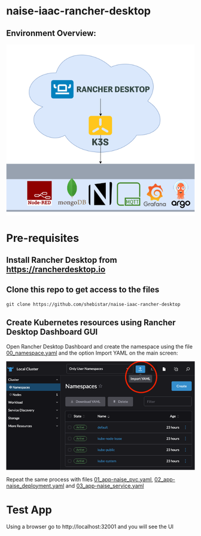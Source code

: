 # naise-iaac-rancher-desktop

## Environment Overview:

![Rancher Desktop Architecture Overview](images/RancherDesktopOverview.png)

# Pre-requisites

## Install Rancher Desktop from https://rancherdesktop.io

## Clone this repo to get access to the files

    git clone https://github.com/shebistar/naise-iaac-rancher-desktop


## Create Kubernetes resources using Rancher Desktop Dashboard GUI

Open Rancher Desktop Dashboard and create the namespace using the file [00_namespace.yaml](kubernetes/00_namespace.yaml) and the option Import YAML on the main screen:


![Rancher Desktop Dashboard Overview](images/RancherDesktop.png)

Repeat the same process with files [01_app-naise_pvc.yaml](kubernetes/01_app-naise_pvc.yaml), [02_app-naise_deployment.yaml](kubernetes/02_app-naise_deployment.yaml) and [03_app-naise_service.yaml](kubernetes/03_app-naise_service.yaml)


# Test App

Using a browser go to http://localhost:32001 and you will see the UI


